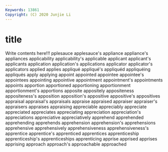 ```yaml
---
Keywords: 13861
Copyright: (C) 2020 Junjie Li
---
```


# title

Write contents here!!!
pplesauce 
applesauce's
appliance 
appliance's 
appliances 
applicability 
applicability's 
applicable 
applicant 
applicant's 
applicants 
application
application's 
applications 
applicator 
applicator's 
applicators 
applied 
applies 
appliqué 
appliqué's 
appliquéd
appliquéing 
appliqués 
apply 
applying 
appoint 
appointed 
appointee 
appointee's 
appointees 
appointing
appointive 
appointment 
appointment's 
appointments 
appoints 
apportion 
apportioned 
apportioning 
apportionment 
apportionment's
apportions 
apposite 
appositely 
appositeness 
appositeness's 
apposition 
apposition's 
appositive 
appositive's 
appositives
appraisal 
appraisal's 
appraisals 
appraise 
appraised 
appraiser 
appraiser's 
appraisers 
appraises 
appraising
appreciable 
appreciably 
appreciate 
appreciated 
appreciates 
appreciating 
appreciation 
appreciation's 
appreciations 
appreciative
appreciatively 
apprehend 
apprehended 
apprehending 
apprehends 
apprehension 
apprehension's 
apprehensions 
apprehensive 
apprehensively
apprehensiveness 
apprehensiveness's 
apprentice 
apprentice's 
apprenticed 
apprentices 
apprenticeship 
apprenticeship's 
apprenticeships 
apprenticing
apprise 
apprised 
apprises 
apprising 
approach 
approach's 
approachable 
approached 
